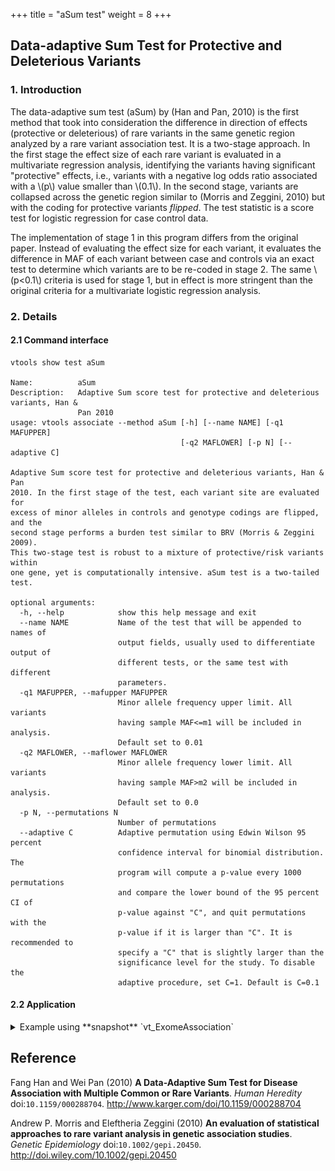 +++
title = "aSum test"
weight = 8
+++



## Data-adaptive Sum Test for Protective and Deleterious Variants 



### 1. Introduction

The data-adaptive sum test (aSum) by (Han and Pan, 2010) is the first method that took into consideration the difference in direction of effects (protective or deleterious) of rare variants in the same genetic region analyzed by a rare variant association test. It is a two-stage approach. In the first stage the effect size of each rare variant is evaluated in a multivariate regression analysis, identifying the variants having significant "protective" effects, i.e., variants with a negative log odds ratio associated with a \\(p\\)  value smaller than \\(0.1\\). In the second stage, variants are collapsed across the genetic region similar to (Morris and Zeggini, 2010) but with the coding for protective variants *flipped*. The test statistic is a score test for logistic regression for case control data. 

The implementation of stage 1 in this program differs from the original paper. Instead of evaluating the effect size for each variant, it evaluates the difference in MAF of each variant between case and controls via an exact test to determine which variants are to be re-coded in stage 2. The same \\(p<0.1\\)  criteria is used for stage 1, but in effect is more stringent than the original criteria for a multivariate logistic regression analysis. 



### 2. Details

#### 2.1 Command interface

    vtools show test aSum
    
    Name:          aSum
    Description:   Adaptive Sum score test for protective and deleterious variants, Han &
                   Pan 2010
    usage: vtools associate --method aSum [-h] [--name NAME] [-q1 MAFUPPER]
                                          [-q2 MAFLOWER] [-p N] [--adaptive C]
    
    Adaptive Sum score test for protective and deleterious variants, Han & Pan
    2010. In the first stage of the test, each variant site are evaluated for
    excess of minor alleles in controls and genotype codings are flipped, and the
    second stage performs a burden test similar to BRV (Morris & Zeggini 2009).
    This two-stage test is robust to a mixture of protective/risk variants within
    one gene, yet is computationally intensive. aSum test is a two-tailed test.
    
    optional arguments:
      -h, --help            show this help message and exit
      --name NAME           Name of the test that will be appended to names of
                            output fields, usually used to differentiate output of
                            different tests, or the same test with different
                            parameters.
      -q1 MAFUPPER, --mafupper MAFUPPER
                            Minor allele frequency upper limit. All variants
                            having sample MAF<=m1 will be included in analysis.
                            Default set to 0.01
      -q2 MAFLOWER, --maflower MAFLOWER
                            Minor allele frequency lower limit. All variants
                            having sample MAF>m2 will be included in analysis.
                            Default set to 0.0
      -p N, --permutations N
                            Number of permutations
      --adaptive C          Adaptive permutation using Edwin Wilson 95 percent
                            confidence interval for binomial distribution. The
                            program will compute a p-value every 1000 permutations
                            and compare the lower bound of the 95 percent CI of
                            p-value against "C", and quit permutations with the
                            p-value if it is larger than "C". It is recommended to
                            specify a "C" that is slightly larger than the
                            significance level for the study. To disable the
                            adaptive procedure, set C=1. Default is C=0.1
    



#### 2.2 Application

<details><summary> Example using **snapshot** `vt_ExomeAssociation`</summary> 



    vtools associate rare status -m "aSum --name aSum -p 5000" --group_by name2 --to_db asum -j\
    8 > asum.txt

    INFO: 3180 samples are found
    INFO: 2632 groups are found
    INFO: Starting 8 processes to load genotypes
    Loading genotypes: 100% [=================================] 3,180 32.6/s in 00:01:37
    Testing for association: 100% [=========================================] 2,632/591 10.3/s in 00:04:14
    INFO: Association tests on 2632 groups have completed. 591 failed.
    INFO: Using annotation DB asum in project test.
    INFO: Annotation database used to record results of association tests. Created on Wed, 30 Jan 2013 16:32:32
    



    vtools show fields | grep asum
    
    asum.name2                   name2
    asum.sample_size_aSum        sample size
    asum.num_variants_aSum       number of variants in each group (adjusted for specified MAF
    asum.total_mac_aSum          total minor allele counts in a group (adjusted for MOI)
    asum.statistic_aSum          test statistic.
    asum.pvalue_aSum             p-value
    asum.std_error_aSum          Empirical estimate of the standard deviation of statistic
    asum.num_permutations_aSum   number of permutations at which p-value is evaluated
    



    head asum.txt
    
    name2	sample_size_aSum	num_variants_aSum	total_mac_aSum	statistic_aSum	pvalue_aSum	std_error_aSum	num_permutations_aSum
    AADACL4	3180	5	138	2.59057	0.32967	3.85368	1000
    ABCG5	3180	6	87	1.90472	0.335664	3.00098	1000
    ABCD3	3180	3	42	-0.873585	0.635365	2.17424	1000
    ABCB6	3180	7	151	-0.521698	0.632368	3.97958	1000
    ABHD1	3180	5	29	-0.365094	0.548452	1.81627	1000
    ABCG8	3180	12	152	-5.63774	0.95005	4.06417	1000
    ABL2	3180	4	41	0.242453	0.565435	1.98108	1000
    ACADL	3180	5	65	0.457547	0.58042	3.00258	1000
    ACAP3	3180	3	17	0.0273585	0.404595	1.26823	1000
    

<img src  = "asum.jpg" width = 500> 

</details>

## Reference

Fang Han and Wei Pan (2010) **A Data-Adaptive Sum Test for Disease Association with Multiple Common or Rare Variants**. *Human Heredity* doi:`10.1159/000288704`. <http://www.karger.com/doi/10.1159/000288704>

Andrew P. Morris and Eleftheria Zeggini (2010) **An evaluation of statistical approaches to rare variant analysis in genetic association studies**. *Genetic Epidemiology* doi:`10.1002/gepi.20450`. <http://doi.wiley.com/10.1002/gepi.20450> 